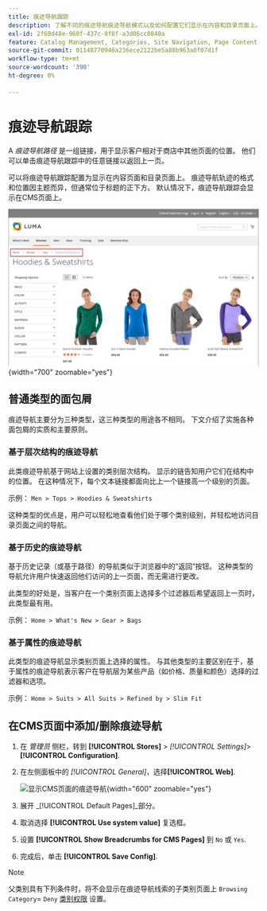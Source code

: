 ```yaml
---
title: 痕迹导航跟踪
description: 了解不同的痕迹导航痕迹导航模式以及如何配置它们显示在内容和目录页面上。
exl-id: 2f60d48e-960f-437c-8f8f-a3d06cc0840a
feature: Catalog Management, Categories, Site Navigation, Page Content
source-git-commit: 01148770946a236ece2122be5a88b963a0f07d1f
workflow-type: tm+mt
source-wordcount: '390'
ht-degree: 0%

---
```


# 痕迹导航跟踪

A _痕迹导航路径_ 是一组链接，用于显示客户相对于商店中其他页面的位置。 他们可以单击痕迹导航跟踪中的任意链接以返回上一页。

可以将痕迹导航跟踪配置为显示在内容页面和目录页面上。 痕迹导航轨迹的格式和位置因主题而异，但通常位于标题的正下方。 默认情况下，痕迹导航跟踪会显示在CMS页面上。

![店面中显示的痕迹导航路径](./assets/storefront-breadcrumb-trail.png){width="700" zoomable="yes"}

## 普通类型的面包屑

痕迹导航主要分为三种类型，这三种类型的用途各不相同。 下文介绍了实施各种面包屑的实质和主要原则。

### 基于层次结构的痕迹导航

此类痕迹导航基于网站上设置的类别层次结构。 显示的链告知用户它们在结构中的位置。 在这种情况下，每个文本链接都面向比上一个链接高一个级别的页面。

示例： `Men > Tops > Hoodies & Sweatshirts`

这种类型的优点是，用户可以轻松地查看他们处于哪个类别级别，并轻松地访问目录页面之间的导航。

### 基于历史的痕迹导航

基于历史记录（或基于路径）的导航类似于浏览器中的“返回”按钮。 这种类型的导航允许用户快速返回他们访问的上一页面，而无需进行更改。

此类型的好处是，当客户在一个类别页面上选择多个过滤器后希望返回上一页时，此类型最有用。

示例： `Home > What's New > Gear > Bags`

### 基于属性的痕迹导航

此类型的痕迹导航显示类别页面上选择的属性。 与其他类型的主要区别在于，基于属性的痕迹导航表示客户在导航层为某些产品（如价格、质量和颜色）选择的过滤器和选项。

示例： `Home > Suits > All Suits > Refined by > Slim Fit`

## 在CMS页面中添加/删除痕迹导航

1. 在 _管理员_ 侧栏，转到 **[!UICONTROL Stores]** > _[!UICONTROL Settings]_>**[!UICONTROL Configuration]**.

1. 在左侧面板中的 _[!UICONTROL General]_，选择&#x200B;**[!UICONTROL Web]**.

   ![显示CMS页面的痕迹导航](../configuration-reference/general/assets/web-default-pages.png){width="600" zoomable="yes"}

1. 展开 _[!UICONTROL Default Pages]_部分。

1. 取消选择 **[!UICONTROL Use system value]** 复选框。

1. 设置 **[!UICONTROL Show Breadcrumbs for CMS Pages]** 到 `No` 或 `Yes`.

1. 完成后，单击 **[!UICONTROL Save Config]**.

>[!NOTE]
>
>父类别具有下列条件时，将不会显示在痕迹导航线索的子类别页面上 `Browsing Category`= `Deny` [类别权限](category-permissions.md) 设置。
